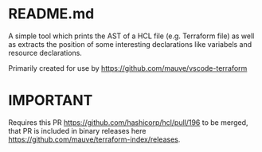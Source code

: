 # README.md

A simple tool which prints the AST of a HCL file  (e.g. Terraform file) as well
as extracts the position of some interesting declarations like variabels and
resource declarations.

Primarily created for use by https://github.com/mauve/vscode-terraform

# IMPORTANT

Requires this PR https://github.com/hashicorp/hcl/pull/196 to be merged, that PR is included in binary releases here https://github.com/mauve/terraform-index/releases.
